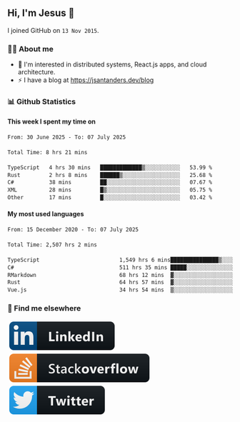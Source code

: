## Hi, I'm Jesus 👋

I joined GitHub on `13 Nov 2015`.

<!-- Talking about you -->

### 👨‍💻 About me

- 👦 I'm interested in distributed systems, React.js apps, and cloud architecture.
- ⚡️ I have a blog at <https://jsantanders.dev/blog>

### 📊 Github Statistics

#### This week I spent my time on

<!--START_SECTION:weekly-->

```txt
From: 30 June 2025 - To: 07 July 2025

Total Time: 8 hrs 21 mins

TypeScript   4 hrs 30 mins   █████████████▒░░░░░░░░░░░   53.99 %
Rust         2 hrs 8 mins    ██████▒░░░░░░░░░░░░░░░░░░   25.68 %
C#           38 mins         ██░░░░░░░░░░░░░░░░░░░░░░░   07.67 %
XML          28 mins         █▒░░░░░░░░░░░░░░░░░░░░░░░   05.75 %
Other        17 mins         █░░░░░░░░░░░░░░░░░░░░░░░░   03.42 %
```

<!--END_SECTION:weekly-->

#### My most used languages

<!--START_SECTION:alltime-->

```txt
From: 15 December 2020 - To: 07 July 2025

Total Time: 2,507 hrs 2 mins

TypeScript                         1,549 hrs 6 mins███████████████▒░░░░░░░░░   61.79 %
C#                                 511 hrs 35 mins █████░░░░░░░░░░░░░░░░░░░░   20.41 %
RMarkdown                          68 hrs 12 mins  ▓░░░░░░░░░░░░░░░░░░░░░░░░   02.72 %
Rust                               64 hrs 57 mins  ▓░░░░░░░░░░░░░░░░░░░░░░░░   02.59 %
Vue.js                             34 hrs 54 mins  ▒░░░░░░░░░░░░░░░░░░░░░░░░   01.39 %
```

<!--END_SECTION:alltime-->

### 📢 Find me elsewhere

<p>
  <a target="_blank" href="https://linkedin.com/in/jsantanders">
    <img src="https://github.com/jsantanders/jsantanders/blob/master/img/linkedin.svg" alt="LinkedIn" style="vertical-align:top; margin:4px">
  </a>
  
  <a target="_blank" href="https://stackoverflow.com/users/7318331/jesus-santander">
    <img src="https://github.com/jsantanders/jsantanders/blob/master/img/stackoverflow.svg" alt="StackOverflow" style="vertical-align:top; margin:4px">
  </a>
  
  <a target="_blank" href="http://twitter.com/jsantanders">
    <img src="https://github.com/jsantanders/jsantanders/blob/master/img/twitter.svg" alt="Twitter" style="vertical-align:top; margin:4px">
  </a>
</p>
